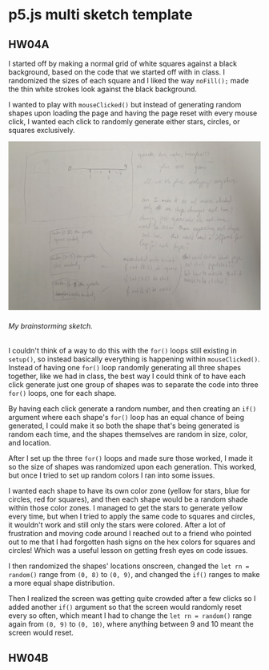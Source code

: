 # p5.js multi sketch template

## HW04A

I started off by making a normal grid of white squares against a black background, based on the code that we started off with in class. I randomized the sizes of each square and I liked the way `noFill();` made the thin white strokes look against the black background.

I wanted to play with `mouseClicked()` but instead of generating random shapes upon loading the page and having the page reset with every mouse click, I wanted each click to randomly generate either stars, circles, or squares exclusively. 

![fun grid sketch](./20241003_122405.jpg)
###### My brainstorming sketch.

I couldn't think of a way to do this with the `for()` loops still existing in `setup()`, so instead basically everything is happening within `mouseClicked()`. Instead of having one `for()` loop randomly generating all three shapes together, like we had in class, the best way I could think of to have each click generate just one group of shapes was to separate the code into three `for()` loops, one for each shape.

By having each click generate a random number, and then creating an `if()` argument where each shape's `for()` loop has an equal chance of being generated, I could make it so both the shape that's being generated is random each time, and the shapes themselves are random in size, color, and location. 

After I set up the three `for()` loops and made sure those worked, I made it so the size of shapes was randomized upon each generation. This worked, but once I tried to set up random colors I ran into some issues. 

I wanted each shape to have its own color zone (yellow for stars, blue for circles, red for squares), and then each shape would be a random shade within those color zones. I managed to get the stars to generate yellow every time, but when I tried to apply the same code to squares and circles, it wouldn't work and still only the stars were colored. After a lot of frustration and moving code around I reached out to a friend who pointed out to me that I had forgotten hash signs on the hex colors for squares and circles! Which was a useful lesson on getting fresh eyes on code issues. 

I then randomized the shapes' locations onscreen, changed the `let rn = random()` range from `(0, 8)` to `(0, 9)`, and changed the `if()` ranges to make a more equal shape distribution.

Then I realized the screen was getting quite crowded after a few clicks so I added another `if()` argument so that the screen would randomly reset every so often, which meant I had to change the `let rn = random()` range again from `(0, 9)` to `(0, 10)`, where anything between 9 and 10 meant the screen would reset.
 
## HW04B